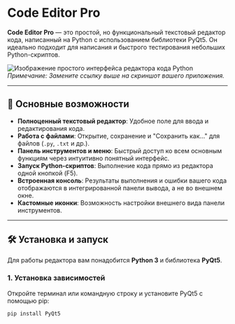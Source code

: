 # Code Editor Pro

**Code Editor Pro** — это простой, но функциональный текстовый редактор кода, написанный на Python с использованием библиотеки PyQt5. Он идеально подходит для написания и быстрого тестирования небольших Python-скриптов.

![Изображение простого интерфейса редактора кода Python](https://i.imgur.com/your-image-link.png) 
*Примечание: Замените ссылку выше на скриншот вашего приложения.*

---
## 🚀 Основные возможности

* **Полноценный текстовый редактор**: Удобное поле для ввода и редактирования кода.
* **Работа с файлами**: Открытие, сохранение и "Сохранить как..." для файлов (`.py`, `.txt` и др.).
* **Панель инструментов и меню**: Быстрый доступ ко всем основным функциям через интуитивно понятный интерфейс.
* **Запуск Python-скриптов**: Выполнение кода прямо из редактора одной кнопкой (F5).
* **Встроенная консоль**: Результаты выполнения и ошибки вашего кода отображаются в интегрированной панели вывода, а не во внешнем окне.
* **Кастомные иконки**: Возможность настройки внешнего вида панели инструментов.

---
## 🛠️ Установка и запуск

Для работы редактора вам понадобится **Python 3** и библиотека **PyQt5**.

### 1. Установка зависимостей

Откройте терминал или командную строку и установите PyQt5 с помощью pip:
```bash
pip install PyQt5
